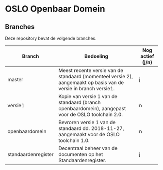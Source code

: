 # OSLO Openbaar Domein

## Branches

Deze repository bevat de volgende branches.


| Branch              | Bedoeling                                                                                                        | Nog actief (j/n) |
| ------------------- | ---------------------------------------------------------------------------------------------------------------- | ---------------- | 
| master              | Meest recente versie van de standaard (momenteel versie 2), aangemaakt op basis van de versie in branch versie1. | j                |
| versie1             | Kopie van versie 1 van de standaard (branch openbaardomein), aangepast voor de OSLO toolchain 2.0.               | n                |
| openbaardomein      | Bevroren versie 1 van de standaard dd. 2018-11-27, aangemaakt voor de OSLO toolchain 1.0.                        | n                |
| standaardenregister | Decentraal beheer van de documenten op het Standaardenregister.                                                  | j                |
